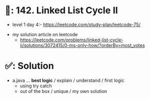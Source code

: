 # 📄: 142. Linked List Cycle II

<!-- - (0_asdf) :- https://github.com/withrvr/DSA-Final-450-Sheet -->
- level 1 day 4:- https://leetcode.com/study-plan/leetcode-75/
<!-- - https://neetcode.io/practice -->
<!-- - https://www.techinterviewhandbook.org/grind75?weeks=26&hours=40 -->


- my solution article on leetcode
  - https://leetcode.com/problems/linked-list-cycle-ii/solutions/3072415/0-ms-only-how/?orderBy=most_votes

# ✅: Solution

- a.java ... **best logic** / explain / understand / first logic
  - using try catch
  - out of the box / unique / my own solution
